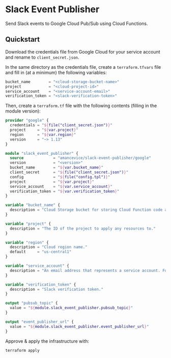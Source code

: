 # Slack Event Publisher

Send Slack events to Google Cloud Pub/Sub using Cloud Functions.

## Quickstart

Download the credentials file from Google Cloud for your service account and rename to `client_secret.json`.

In the same directory as the credentials file, create a `terraform.tfvars` file and fill in (at a minimum) the following variables:

```terraform
bucket_name        = "<cloud-storage-bucket-name>"
project            = "<cloud-project-id>"
service_account    = "<service-account-email>"
verification_token = "<slack-verification-token>"
```

Then, create a `terraform.tf` file with the following contents (filling in the module version):

```terraform
provider "google" {
  credentials = "${file("client_secret.json")}"
  project     = "${var.project}"
  region      = "${var.region}"
  version     = "~> 1.13"
}

module "slack_event_publisher" {
  source             = "amancevice/slack-event-publisher/google"
  version            = "<version>"
  bucket_name        = "${var.bucket_name}"
  client_secret      = "${file("client_secret.json")}"
  config             = "${file("config.tpl")}"
  project            = "${var.project}"
  service_account    = "${var.service_account}"
  verification_token = "${var.verification_token}"
}

variable "bucket_name" {
  description = "Cloud Storage bucket for storing Cloud Function code archives."
}

variable "project" {
  description = "The ID of the project to apply any resources to."
}

variable "region" {
  description = "Cloud region name."
  default     = "us-central1"
}

variable "service_account" {
  description = "An email address that represents a service account. For example, my-other-app@appspot.gserviceaccount.com."
}

variable "verification_token" {
  description = "Slack verification token."
}

output "pubsub_topic" {
  value = "${module.slack_event_publisher.pubsub_topic}"
}

output "event_publisher_url" {
  value = "${module.slack_event_publisher.event_publisher_url}"
}
```

Approve & apply the infrastructure with:

```
terraform apply
```
